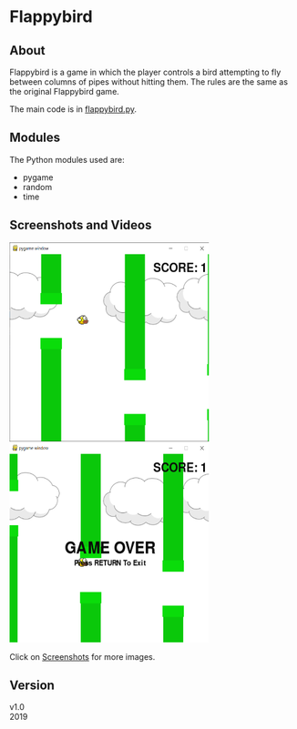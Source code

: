# Flappybird

## About
<p>Flappybird is a game in which the player controls a bird attempting to fly between columns of pipes without hitting them. The rules are the same as the original Flappybird game.</p>

The main code is in [flappybird.py](https://github.com/shree675/Flappybird/blob/master/flappybird.py).

## Modules
The Python modules used are:
* pygame
* random
* time

## Screenshots and Videos

<img src="Screenshots/Screenshot (149).png" height="350" width="350">
<img src="Screenshots/Screenshot (147).png" height="350" width="350">

Click on <a href="https://github.com/shree675/Flappybird/tree/master/Screenshots">Screenshots</a> for more images.

## Version
v1.0  
2019
